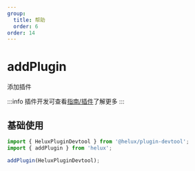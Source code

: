 ```yaml
---
group:
  title: 帮助
  order: 6
order: 14
---
```


# addPlugin

添加插件

:::info
插件开发可查看[指南/插件](/guide/plugins)了解更多
:::

## 基础使用

```ts
import { HeluxPluginDevtool } from '@helux/plugin-devtool';
import { addPlugin } from 'helux';

addPlugin(HeluxPluginDevtool);
```
